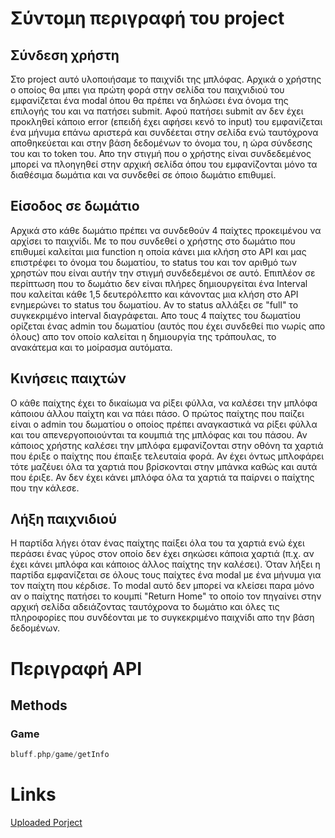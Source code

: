 # Σύντομη περιγραφή του project

## Σύνδεση χρήστη

Στο project αυτό υλοποιήσαμε το παιχνίδι της μπλόφας.
Αρχικά ο χρήστης ο οποίος θα μπει για πρώτη φορά στην σελίδα του παιχνιδιού του εμφανίζεται ένα modal όπου θα πρέπει να δηλώσει ένα όνομα της επιλογής του και να πατήσει submit. Αφού πατήσει submit αν δεν έχει προκληθεί κάποιο error (επειδή έχει αφήσει κενό το input) του εμφανίζεται ένα μήνυμα επάνω αριστερά και συνδέεται στην σελίδα ενώ ταυτόχρονα αποθηκεύεται και στην βάση δεδομένων το όνομα του, η ώρα σύνδεσης του και το token του. Απο την στιγμή που ο χρήστης είναι συνδεδεμένος μπορεί να πλοηγηθεί στην αρχική σελίδα όπου του εμφανίζονται μόνο τα διαθέσιμα δωμάτια και να συνδεθεί σε όποιο δωμάτιο επιθυμεί.

## Είσοδος σε δωμάτιο

Αρχικά στο κάθε δωμάτιο πρέπει να συνδεθούν 4 παίχτες προκειμένου να αρχίσει το παιχνίδι.
Με το που συνδεθεί ο χρήστης στο δωμάτιο που επιθυμεί καλείται μια function η οποία κάνει μια κλήση στο API και μας επιστρέφει το όνομα του δωματίου, το status του και τον αριθμό των χρηστών που είναι αυτήν την στιγμή συνδεδεμένοι σε αυτό. Επιπλέον σε περίπτωση που το δωμάτιο δεν είναι πλήρες δημιουργείται ένα Interval που καλείται κάθε 1,5 δευτερόλεπτο και κάνοντας μια κλήση στο API ενημερώνει το status του δωματίου. Αν το status αλλάξει σε "full" το συγκεκριμένο interval διαγράφεται.
Απο τους 4 παίχτες του δωματίου ορίζεται ένας admin του δωματίου (αυτός που έχει συνδεθεί πιο νωρίς απο όλους) απο τον οποίο καλείται η δημιουργία της τράπουλας, το ανακάτεμα και το μοίρασμα αυτόματα.

## Κινήσεις παιχτών

Ο κάθε παίχτης έχει το δικαίωμα να ρίξει φύλλα, να καλέσει την μπλόφα κάποιου άλλου παίχτη και να πάει πάσο.
Ο πρώτος παίχτης που παίζει είναι ο admin του δωματίου ο οποίος πρέπει αναγκαστικά να ρίξει φύλλα και του απενεργοποιούνται τα κουμπιά της μπλόφας και του πάσου. Αν κάποιος χρήστης καλέσει την μπλόφα εμφανίζονται στην οθόνη τα χαρτιά που έριξε ο παίχτης που έπαιξε τελευταία φορά. Αν έχει όντως μπλοφάρει τότε μαζέυει όλα τα χαρτιά που βρίσκονται στην μπάνκα καθώς και αυτά που έριξε. Αν δεν έχει κάνει μπλόφα όλα τα χαρτιά τα παίρνει ο παίχτης που την κάλεσε.

## Λήξη παιχνιδιού

Η παρτίδα λήγει όταν ένας παίχτης παίξει όλα του τα χαρτιά ενώ έχει περάσει ένας γύρος στον οποίο δεν έχει σηκώσει κάποια χαρτιά (π.χ. αν έχει κάνει μπλόφα και κάποιος άλλος παίχτης την καλέσει). Όταν λήξει η παρτίδα εμφανίζεται σε όλους τους παίχτες ένα modal με ένα μήνυμα για τον παίχτη που κέρδισε. Το modal αυτό δεν μπορεί να κλείσει παρα μόνο αν ο παίχτης πατήσει το κουμπί "Return Home" το οποίο τον πηγαίνει στην αρχική σελίδα αδειάζοντας ταυτόχρονα το δωμάτιο και όλες τις πληροφορίες που συνδέονται με το συγκεκριμένο παιχνίδι απο την βάση δεδομένων.

# Περιγραφή API

## Methods

### Game

```php
bluff.php/game/getInfo
```

# Links

[Uploaded Porject](https://users.it.teithe.gr/~it185416)
